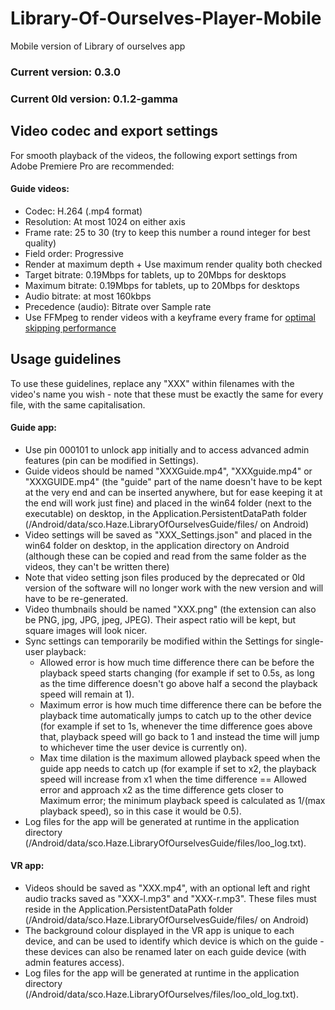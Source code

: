 # Library-Of-Ourselves-Player-Mobile
Mobile version of Library of ourselves app

### Current version: 0.3.0
### Current 0ld version: 0.1.2-gamma

## Video codec and export settings
For smooth playback of the videos, the following export settings from Adobe Premiere Pro are recommended:
#### Guide videos:
* Codec: H.264 (.mp4 format)
* Resolution: At most 1024 on either axis
* Frame rate: 25 to 30 (try to keep this number a round integer for best quality)
* Field order: Progressive
* Render at maximum depth + Use maximum render quality both checked
* Target bitrate: 0.19Mbps for tablets, up to 20Mbps for desktops
* Maximum bitrate: 0.19Mbps for tablets, up to 20Mbps for desktops
* Audio bitrate: at most 160kbps
* Precedence (audio): Bitrate over Sample rate
* Use FFMpeg to render videos with a keyframe every frame for [optimal skipping performance](https://www.renderheads.com/content/docs/AVProVideo/articles/feature-seeking-playbackrate.html)


## Usage guidelines
To use these guidelines, replace any "XXX" within filenames with the video's name you wish - note that these must be exactly the same for every file, with the same capitalisation.


#### Guide app:
* Use pin 000101 to unlock app initially and to access advanced admin features (pin can be modified in Settings).
* Guide videos should be named "XXXGuide.mp4", "XXXguide.mp4" or "XXXGUIDE.mp4" (the "guide" part of the name doesn't have to be kept at the very end and can be inserted anywhere, but for ease keeping it at the end will work just fine) and placed in the win64 folder (next to the executable) on desktop, in the Application.PersistentDataPath folder (/Android/data/sco.Haze.LibraryOfOurselvesGuide/files/ on Android)
* Video settings will be saved as "XXX_Settings.json" and placed in the win64 folder on desktop, in the application directory on Android (although these can be copied and read from the same folder as the videos, they can't be written there)
* Note that video setting json files produced by the deprecated or 0ld version of the software will no longer work with the new version and will have to be re-generated.
* Video thumbnails should be named "XXX.png" (the extension can also be PNG, jpg, JPG, jpeg, JPEG). Their aspect ratio will be kept, but square images will look nicer.
* Sync settings can temporarily be modified within the Settings for single-user playback:
	- Allowed error is how much time difference there can be before the playback speed starts changing (for example if set to 0.5s, as long as the time difference doesn't go above half a second the playback speed will remain at 1).
	- Maximum error is how much time difference there can be before the playback time automatically jumps to catch up to the other device (for example if set to 1s, whenever the time difference goes above that, playback speed will go back to 1 and instead the time will jump to whichever time the user device is currently on).
	- Max time dilation is the maximum allowed playback speed when the guide app needs to catch up (for example if set to x2, the playback speed will increase from x1 when the time difference == Allowed error and approach x2 as the time difference gets closer to Maximum error; the minimum playback speed is calculated as 1/(max playback speed), so in this case it would be 0.5).
* Log files for the app will be generated at runtime in the application directory (/Android/data/sco.Haze.LibraryOfOurselvesGuide/files/loo_log.txt).


#### VR app:
* Videos should be saved as "XXX.mp4", with an optional left and right audio tracks saved as "XXX-l.mp3" and "XXX-r.mp3". These files must reside in the Application.PersistentDataPath folder (/Android/data/sco.Haze.LibraryOfOurselvesGuide/files/ on Android)
* The background colour displayed in the VR app is unique to each device, and can be used to identify which device is which on the guide - these devices can also be renamed later on each guide device (with admin features access).
* Log files for the app will be generated at runtime in the application directory (/Android/data/sco.Haze.LibraryOfOurselves/files/loo_old_log.txt).
